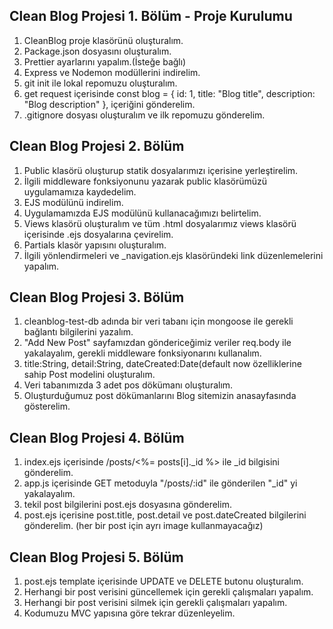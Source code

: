 ## Clean Blog Projesi 1. Bölüm - Proje Kurulumu

1. CleanBlog proje klasörünü oluşturalım.
2. Package.json dosyasını oluşturalım.
3. Prettier ayarlarını yapalım.(İsteğe bağlı)
4. Express ve Nodemon modüllerini indirelim.
5. git init ile lokal repomuzu oluşturalım.
6. get request içerisinde const blog = { id: 1, title: "Blog title", description: "Blog description" }, içeriğini gönderelim.
7. .gitignore dosyası oluşturalım ve ilk repomuzu gönderelim.

## Clean Blog Projesi 2. Bölüm

1. Public klasörü oluşturup statik dosyalarımızı içerisine yerleştirelim.
2. İlgili middleware fonksiyonunu yazarak public klasörümüzü uygulamamıza kaydedelim.
3. EJS modülünü indirelim.
4. Uygulamamızda EJS modülünü kullanacağımızı belirtelim.
5. Views klasörü oluşturalım ve tüm .html dosyalarımız views klasörü içerisinde .ejs dosyalarına çevirelim.
6. Partials klasör yapısını oluşturalım.
7. İlgili yönlendirmeleri ve \_navigation.ejs klasöründeki link düzenlemelerini yapalım.

## Clean Blog Projesi 3. Bölüm

1. cleanblog-test-db adında bir veri tabanı için mongoose ile gerekli bağlantı bilgilerini yazalım.
2. "Add New Post" sayfamızdan göndericeğimiz veriler req.body ile yakalayalım, gerekli middleware fonksiyonarını kullanalım.
3. title:String, detail:String, dateCreated:Date(default now özelliklerine sahip Post modelini oluşturalım.
4. Veri tabanımızda 3 adet pos dökümanı oluşturalım.
5. Oluşturduğumuz post dökümanlarını Blog sitemizin anasayfasında gösterelim.

## Clean Blog Projesi 4. Bölüm

1. index.ejs içerisinde /posts/<%= posts[i].\_id %> ile \_id bilgisini gönderelim.
2. app.js içerisinde GET metoduyla "/posts/:id" ile gönderilen "\_id" yi yakalayalım.
3. tekil post bilgilerini post.ejs dosyasına gönderelim.
4. post.ejs içerisine post.title, post.detail ve post.dateCreated bilgilerini gönderelim. (her bir post için ayrı image kullanmayacağız)

## Clean Blog Projesi 5. Bölüm

1. post.ejs template içerisinde UPDATE ve DELETE butonu oluşturalım.
2. Herhangi bir post verisini güncellemek için gerekli çalışmaları yapalım.
3. Herhangi bir post verisini silmek için gerekli çalışmaları yapalım.
4. Kodumuzu MVC yapısına göre tekrar düzenleyelim.
